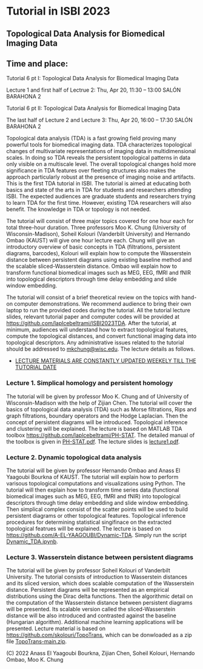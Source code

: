 # Tutorial in ISBI 2023
## Topological Data Analysis for Biomedical Imaging Data

## Time and place: 

Tutorial 6 pt I: Topological Data Analysis for Biomedical Imaging Data


Lecture 1 and first half of Lectrue 2:
Thu, Apr 20, 11:30 – 13:00
SALÓN BARAHONA 2


Tutorial 6 pt II: Topological Data Analysis for Biomedical Imaging Data

The last half of Lecture 2 and Lecture 3:
Thu, Apr 20, 16:00 – 17:30
SALÓN BARAHONA 2


Topological data analysis (TDA) is a fast growing field proving many powerful tools for biomedical imaging data. TDA characterizes topological changes of multivariate representations of imaging data in multidimensional scales. In doing so TDA reveals the persistent topological patterns in data only visible on a multiscale level. The overall topological changes hold more significance in TDA features over fleeting structures also makes the approach particularly robust at the presence of imaging noise and artifacts. This is the first TDA tutorial in ISBI. The tutorial is aimed at educating both basics and state of the arts in TDA for students and researchers attending ISBI. The expected audiences are graduate students and researchers trying to learn TDA for the first time. However, existing TDA researchers will also benefit. The knowledge in TDA or topology is not needed. 

The tutorial will consist of three major topics covered for one hour each for total three-hour duration. Three professors Moo K. Chung (University of Wisconsin-Madison), Soheil Kolouri (Vanderbilt University) and Hernando Ombao (KAUST) will give one hour lecture each. Chung will give an introductory overview of basic concepts in TDA (filtrations, persistent diagrams, barcodes), Kolouri will explain how to compute the Wasserstein distance between persistent diagrams using existing baseline method and the scalable sliced-Wasserstein distance. Ombao will explain how to transform functional biomedical images such as MEG, EEG, fMRI and fNIR into topological descriptors through time delay embedding and slide window embedding.

The tutorial will consist of a brief theoretical review on the topics with hand-on computer demonstrations. We recommend audience to bring their own laptop to run the provided codes during the tutorial. All the tutorial lecture slides, relevant tutorial paper and computer codes will be provided at https://github.com/laplcebeltrami/ISBI2023TDA. After the tutorial, at minimum, audiences will understand how to extract topological features, compute the topological distances, and convert functional imaging data into topological descriptors. Any administrative issues related to the tutorial should be addressed to mkchung@wisc.edu. The lecture details as follows.



+ [LECTURE MATERIALS ARE CONSTANTLY UPDATED WEEKELY TILL THE TUTORIAL DATE]()

### Lecture 1. Simplical homology and persistent homology
The tutorial will be given by professor Moo K. Chung and of University of Wisconsin-Madison with the help of Zijian Chen. The tutorial will cover the basics of topological data analysis (TDA) such as Morse filtrations, Rips and graph filtrations, boundary operators and the Hodge Laplacian. Then the concept of persistent diagrams will be introduced. Topological inference and clustering will be explained. The lecture is based on MATLAB TDA toolbox https://github.com/laplcebeltrami/PH-STAT. The detailed manual of the toolbox is given in [PH-STAT.pdf](https://github.com/laplcebeltrami/PH-STAT/blob/main/PH-STAT.pdf). The lecture slides is [lecture1.pdf](https://github.com/laplcebeltrami/ISBI2023TDA/blob/main/ISBI2023TDA-lecture1.pdf). 

### Lecture 2. Dynamic topological data analysis
The tutorial will be given by professor Hernando Ombao and Anass El Yaagoubi Bourkna of KAUST. The tutorial will explain how to perform varisous topological computations and visualizations using Python. The tutorial will then explain how to transform time series data (functional biomedical images such as MEG, EEG, fMRI and fNIR) into topological descriptors through time delay embedding and slide window embedding. Then simplical complex consist of the scatter points will be used to build persistent diagrams or other topological features. Topological inference procedures for determining statistical singifinace on the extracted topological featrues will be explained. The lecture is based on https://github.com/A-EL-YAAGOUBI/Dynamic-TDA. Simply run the script [Dynamic_TDA.ipynb](https://github.com/A-EL-YAAGOUBI/Dynamic-TDA/blob/main/Dynamic_TDA.ipynb).


### Lecture 3. Wasserstein distance between persistent diagrams
The tutorial will be given by professor Soheil Kolouri of Vanderbilt University. The tutorial consists of introduction to Wasserstein distances and its sliced version, which does scalable computation of the Wasserstein distance. Persistent diagrams will be represented as an empirical distributions using the Dirac delta functions. Then  the algorithmic detail on the computation of  the Wasserstein distance between persistent diagrams will be presented. Its scalable version called the sliced-Wasserstein distance will be also introduced and contrasted against the baseline (Hungarian algorithm). Additional machine learning applications will be presented. Lecture material is based on https://github.com/skolouri/TopoTrans, which can be donwloaded as a zip file [TopoTrans-main.zip](https://github.com/laplcebeltrami/ISBI2023TDA/blob/main/TopoTrans-main.zip).



(C) 2022 Anass El Yaagoubi Bourkna, Zijian Chen, Soheil Kolouri, Hernando Ombao, Moo K. Chung
